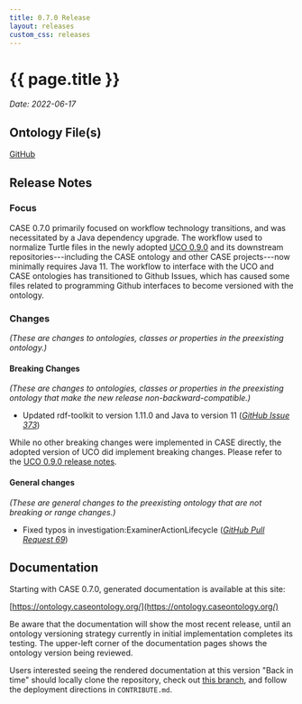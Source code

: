 ```yaml
---
title: 0.7.0 Release
layout: releases
custom_css: releases
---
```


# {{ page.title }}

*Date: 2022-06-17*

## Ontology File(s)

[GitHub](https://github.com/casework/CASE/releases/tag/0.7.0)


## Release Notes


### Focus

CASE 0.7.0 primarily focused on workflow technology transitions, and was necessitated by a Java dependency upgrade.  The workflow used to normalize Turtle files in the newly adopted [UCO 0.9.0](https://unifiedcyberontology.org/releases/0.9.0/) and its downstream repositories---including the CASE ontology and other CASE projects---now minimally requires Java 11.  The workflow to interface with the UCO and CASE ontologies has transitioned to Github Issues, which has caused some files related to programming Github interfaces to become versioned with the ontology.


### Changes

*(These are changes to ontologies, classes or properties in the preexisting ontology.)*


#### Breaking Changes

*(These are changes to ontologies, classes or properties in the preexisting ontology that make the new release non-backward-compatible.)*

* Updated rdf-toolkit to version 1.11.0 and Java to version 11 ([*GitHub Issue 373*](https://github.com/ucoProject/UCO/issues/373))

While no other breaking changes were implemented in CASE directly, the adopted version of UCO did implement breaking changes.  Please refer to the [UCO 0.9.0 release notes](https://unifiedcyberontology.org/releases/0.9.0/).

#### General changes

*(These are general changes to the preexisting ontology that are not breaking or range changes.)*

* Fixed typos in investigation:ExaminerActionLifecycle ([*GitHub Pull Request 69*](https://github.com/casework/CASE/pull/69))


## Documentation

Starting with CASE 0.7.0, generated documentation is available at this site:

[https://ontology.caseontology.org/](https://ontology.caseontology.org/)

Be aware that the documentation will show the most recent release, until an ontology versioning strategy currently in initial implementation completes its testing.  The upper-left corner of the documentation pages shows the ontology version being reviewed.

Users interested seeing the rendered documentation at this version "Back in time" should locally clone the repository, check out [this branch](https://github.com/casework/ontology.caseontology.org/tree/archive/release-0.7.0), and follow the deployment directions in `CONTRIBUTE.md`.
